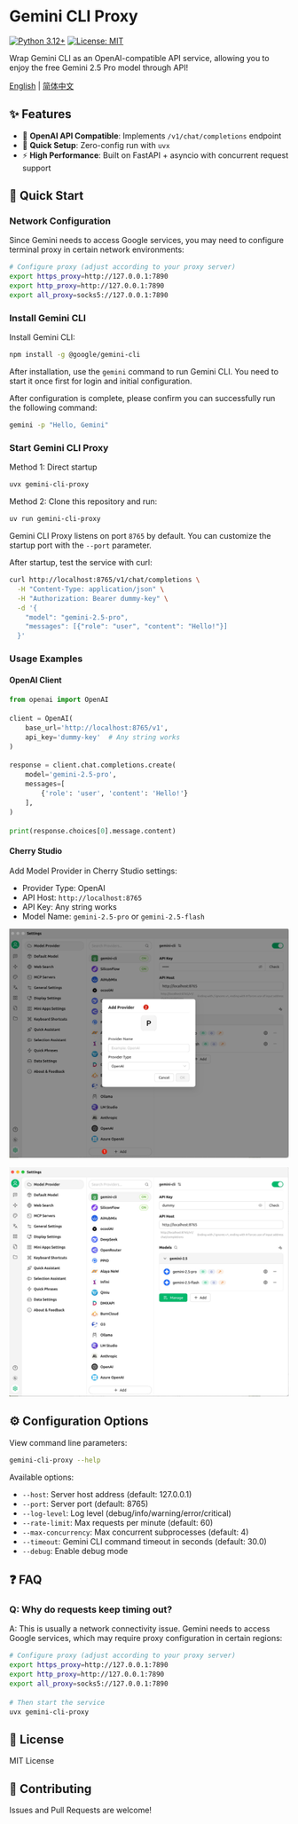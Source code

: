 # Gemini CLI Proxy

[![Python 3.12+](https://img.shields.io/badge/python-3.12+-blue.svg)](https://www.python.org/downloads/)
[![License: MIT](https://img.shields.io/badge/License-MIT-yellow.svg)](https://opensource.org/licenses/MIT)

Wrap Gemini CLI as an OpenAI-compatible API service, allowing you to enjoy the free Gemini 2.5 Pro model through API!

[English](./README.md) | [简体中文](./README_zh.md)

## ✨ Features

- 🔌 **OpenAI API Compatible**: Implements `/v1/chat/completions` endpoint
- 🚀 **Quick Setup**: Zero-config run with `uvx`
- ⚡ **High Performance**: Built on FastAPI + asyncio with concurrent request support

## 🚀 Quick Start

### Network Configuration

Since Gemini needs to access Google services, you may need to configure terminal proxy in certain network environments:

```bash
# Configure proxy (adjust according to your proxy server)
export https_proxy=http://127.0.0.1:7890
export http_proxy=http://127.0.0.1:7890  
export all_proxy=socks5://127.0.0.1:7890
```

### Install Gemini CLI

Install Gemini CLI:
```bash
npm install -g @google/gemini-cli
```

After installation, use the `gemini` command to run Gemini CLI. You need to start it once first for login and initial configuration.

After configuration is complete, please confirm you can successfully run the following command:

```bash
gemini -p "Hello, Gemini"
```

### Start Gemini CLI Proxy

Method 1: Direct startup
```bash
uvx gemini-cli-proxy
```

Method 2: Clone this repository and run:
```bash
uv run gemini-cli-proxy
```

Gemini CLI Proxy listens on port `8765` by default. You can customize the startup port with the `--port` parameter.

After startup, test the service with curl:

```bash
curl http://localhost:8765/v1/chat/completions \
  -H "Content-Type: application/json" \
  -H "Authorization: Bearer dummy-key" \
  -d '{
    "model": "gemini-2.5-pro",
    "messages": [{"role": "user", "content": "Hello!"}]
  }'
```

### Usage Examples

#### OpenAI Client

```python
from openai import OpenAI

client = OpenAI(
    base_url='http://localhost:8765/v1',
    api_key='dummy-key'  # Any string works
)

response = client.chat.completions.create(
    model='gemini-2.5-pro',
    messages=[
        {'role': 'user', 'content': 'Hello!'}
    ],
)

print(response.choices[0].message.content)
```

#### Cherry Studio

Add Model Provider in Cherry Studio settings:
- Provider Type: OpenAI
- API Host: `http://localhost:8765`
- API Key: Any string works
- Model Name: `gemini-2.5-pro` or `gemini-2.5-flash`

![Cherry Studio Config 1](./img/cherry-studio-1.jpg)

![Cherry Studio Config 2](./img/cherry-studio-2.jpg)

## ⚙️ Configuration Options

View command line parameters:

```bash
gemini-cli-proxy --help
```

Available options:
- `--host`: Server host address (default: 127.0.0.1)
- `--port`: Server port (default: 8765)
- `--log-level`: Log level (debug/info/warning/error/critical)
- `--rate-limit`: Max requests per minute (default: 60)
- `--max-concurrency`: Max concurrent subprocesses (default: 4)
- `--timeout`: Gemini CLI command timeout in seconds (default: 30.0)
- `--debug`: Enable debug mode

## ❓ FAQ

### Q: Why do requests keep timing out?

A: This is usually a network connectivity issue. Gemini needs to access Google services, which may require proxy configuration in certain regions:

```bash
# Configure proxy (adjust according to your proxy server)
export https_proxy=http://127.0.0.1:7890
export http_proxy=http://127.0.0.1:7890
export all_proxy=socks5://127.0.0.1:7890

# Then start the service
uvx gemini-cli-proxy
```

## 📄 License

MIT License

## 🤝 Contributing

Issues and Pull Requests are welcome! 